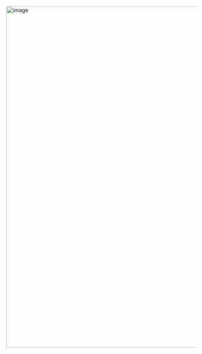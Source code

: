 <img width="1835" height="909" alt="image" src="https://github.com/user-attachments/assets/63411365-64ef-435c-9b57-992d7a83e43d" />
